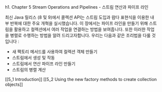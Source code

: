 h1. Chapter 5 Stream Operations and Pipelines - 스트림 연산과 파이프 라인

최신 Java 릴리스 (8 및 9)에서 콜렉션 API는 스트림 도입과 람다 표현식을 이용한 내부 반복에 대한 주요 개혁을 실시했습니다. 이 장에서는 파이프 라인을 만들기 위해 스트림을 활용하고 컬렉션에서 여러 작업을 연결하는 방법을 보여줍니다. 또한 이러한 작업을 병렬로 수행하는 방법을 알려 드리고자합니다. 우리는 다음과 같은 조리법을 다룰 것입니다 :

* 새 팩토리 메서드를 사용하여 컬렉션 객체 만들기
* 스트림에서 생성 및 작동
* 스트림에서 연산 파이프 라인 만들기
* 스트림의 병렬 계산

[[5_1 Introduction]]
[[5_2 Using the new factory methods to create collection objects]]